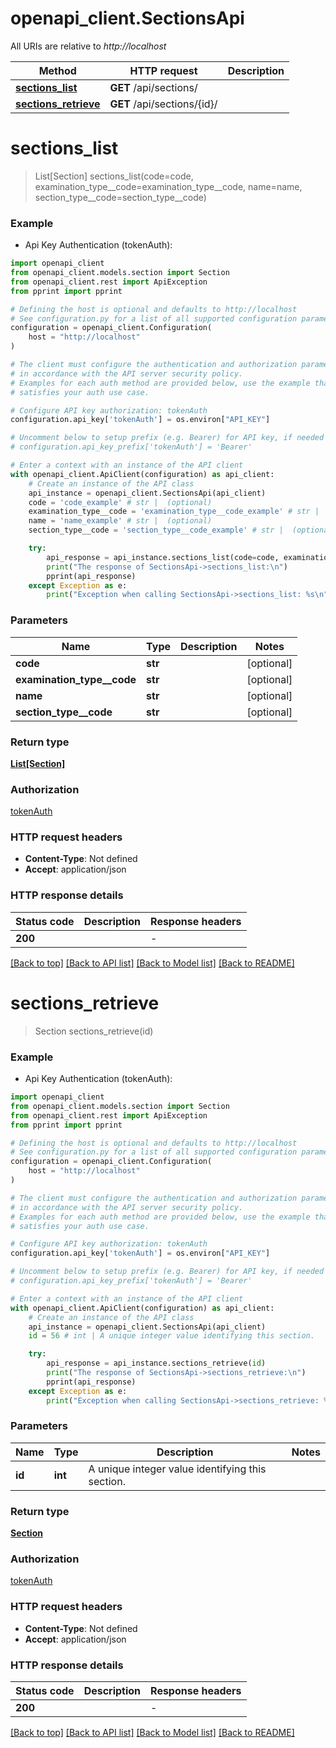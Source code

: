 # openapi_client.SectionsApi

All URIs are relative to *http://localhost*

Method | HTTP request | Description
------------- | ------------- | -------------
[**sections_list**](SectionsApi.md#sections_list) | **GET** /api/sections/ | 
[**sections_retrieve**](SectionsApi.md#sections_retrieve) | **GET** /api/sections/{id}/ | 


# **sections_list**
> List[Section] sections_list(code=code, examination_type__code=examination_type__code, name=name, section_type__code=section_type__code)

### Example

* Api Key Authentication (tokenAuth):

```python
import openapi_client
from openapi_client.models.section import Section
from openapi_client.rest import ApiException
from pprint import pprint

# Defining the host is optional and defaults to http://localhost
# See configuration.py for a list of all supported configuration parameters.
configuration = openapi_client.Configuration(
    host = "http://localhost"
)

# The client must configure the authentication and authorization parameters
# in accordance with the API server security policy.
# Examples for each auth method are provided below, use the example that
# satisfies your auth use case.

# Configure API key authorization: tokenAuth
configuration.api_key['tokenAuth'] = os.environ["API_KEY"]

# Uncomment below to setup prefix (e.g. Bearer) for API key, if needed
# configuration.api_key_prefix['tokenAuth'] = 'Bearer'

# Enter a context with an instance of the API client
with openapi_client.ApiClient(configuration) as api_client:
    # Create an instance of the API class
    api_instance = openapi_client.SectionsApi(api_client)
    code = 'code_example' # str |  (optional)
    examination_type__code = 'examination_type__code_example' # str |  (optional)
    name = 'name_example' # str |  (optional)
    section_type__code = 'section_type__code_example' # str |  (optional)

    try:
        api_response = api_instance.sections_list(code=code, examination_type__code=examination_type__code, name=name, section_type__code=section_type__code)
        print("The response of SectionsApi->sections_list:\n")
        pprint(api_response)
    except Exception as e:
        print("Exception when calling SectionsApi->sections_list: %s\n" % e)
```



### Parameters


Name | Type | Description  | Notes
------------- | ------------- | ------------- | -------------
 **code** | **str**|  | [optional] 
 **examination_type__code** | **str**|  | [optional] 
 **name** | **str**|  | [optional] 
 **section_type__code** | **str**|  | [optional] 

### Return type

[**List[Section]**](Section.md)

### Authorization

[tokenAuth](../README.md#tokenAuth)

### HTTP request headers

 - **Content-Type**: Not defined
 - **Accept**: application/json

### HTTP response details

| Status code | Description | Response headers |
|-------------|-------------|------------------|
**200** |  |  -  |

[[Back to top]](#) [[Back to API list]](../README.md#documentation-for-api-endpoints) [[Back to Model list]](../README.md#documentation-for-models) [[Back to README]](../README.md)

# **sections_retrieve**
> Section sections_retrieve(id)

### Example

* Api Key Authentication (tokenAuth):

```python
import openapi_client
from openapi_client.models.section import Section
from openapi_client.rest import ApiException
from pprint import pprint

# Defining the host is optional and defaults to http://localhost
# See configuration.py for a list of all supported configuration parameters.
configuration = openapi_client.Configuration(
    host = "http://localhost"
)

# The client must configure the authentication and authorization parameters
# in accordance with the API server security policy.
# Examples for each auth method are provided below, use the example that
# satisfies your auth use case.

# Configure API key authorization: tokenAuth
configuration.api_key['tokenAuth'] = os.environ["API_KEY"]

# Uncomment below to setup prefix (e.g. Bearer) for API key, if needed
# configuration.api_key_prefix['tokenAuth'] = 'Bearer'

# Enter a context with an instance of the API client
with openapi_client.ApiClient(configuration) as api_client:
    # Create an instance of the API class
    api_instance = openapi_client.SectionsApi(api_client)
    id = 56 # int | A unique integer value identifying this section.

    try:
        api_response = api_instance.sections_retrieve(id)
        print("The response of SectionsApi->sections_retrieve:\n")
        pprint(api_response)
    except Exception as e:
        print("Exception when calling SectionsApi->sections_retrieve: %s\n" % e)
```



### Parameters


Name | Type | Description  | Notes
------------- | ------------- | ------------- | -------------
 **id** | **int**| A unique integer value identifying this section. | 

### Return type

[**Section**](Section.md)

### Authorization

[tokenAuth](../README.md#tokenAuth)

### HTTP request headers

 - **Content-Type**: Not defined
 - **Accept**: application/json

### HTTP response details

| Status code | Description | Response headers |
|-------------|-------------|------------------|
**200** |  |  -  |

[[Back to top]](#) [[Back to API list]](../README.md#documentation-for-api-endpoints) [[Back to Model list]](../README.md#documentation-for-models) [[Back to README]](../README.md)

